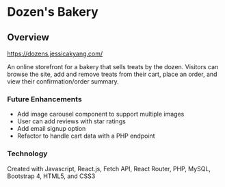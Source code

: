 # Dozen's Bakery

## Overview

https://dozens.jessicakyang.com/
 
An online storefront for a bakery that sells treats by the dozen.  Visitors can browse the site, add and remove treats from their cart, place an order, and view their confirmation/order summary.

### Future Enhancements
- Add image carousel component to support multiple images
- User can add reviews with star ratings
- Add email signup option
- Refactor to handle cart data with a PHP endpoint

### Technology

Created with Javascript, React.js, Fetch API, React Router, PHP, MySQL, Bootstrap 4, HTML5, and CSS3